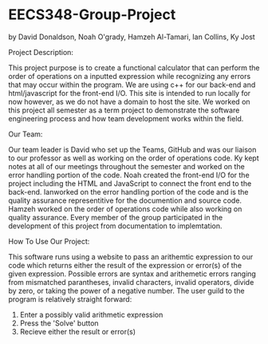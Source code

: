 # EECS348-Group-Project 
by David Donaldson, Noah O'grady, Hamzeh Al-Tamari, Ian Collins, Ky Jost

Project Description:

This project purpose is to create a functional calculator that can perform the order of operations on a inputted expression while recognizing any errors that may occur
within the program. We are using c++ for our back-end and html/javascript for the front-end I/O. This site is intended to run locally for now however, as we do not have 
a domain to host the site. We worked on this project all semester as a term project to demonstrate the software engineering process and how team development works within
the field. 

Our Team:

Our team leader is David who set up the Teams, GitHub and was our liaison to our professor as well as working on the order of operations code. Ky kept notes at all of 
our meetings throughout the semester and worked on the error handling portion of the code. Noah created the front-end I/O for the project including the HTML and JavaScript 
to connect the front end to the back-end. Ianworked on the error handling portion of the code and is the quality assurance representitive for the documention and source 
code. Hamzeh worked on the order of operations code while also working on quality assurance. Every member of the group participated in the development of this project from
documentation to implemtation. 

How To Use Our Project:

This software runs using a website to pass an arithemtic expression to our code which returns either the result of the expression or error(s) of the given expression. 
Possible errors are syntax and arithemetic errors ranging from mismatched parantheses, invalid characters, invalid operators, divide by zero, or taking the power of a 
negative number. The user guild to the program is relatively straight forward:

  1. Enter a possibly valid arithmetic expression
  2. Press the 'Solve' button
  3. Recieve either the result or error(s)
